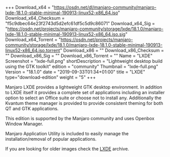 +++
Download_x64 = "https://osdn.net/dl/manjaro-community/manjaro-lxde-18.1.0-stable-minimal-190913-linux52-x86_64.iso"
Download_x64_Checksum = "f5c9dbec64e23f2743d5d2efc61df5c5d9c86071"
Download_x64_Sig = "https://osdn.net/projects/manjaro-community/storage/lxde/18.1.0/manjaro-lxde-18.1.0-stable-minimal-190913-linux52-x86_64.iso.sig"
Download_x64_Torrent = "https://osdn.net/projects/manjaro-community/storage/lxde/18.1.0/manjaro-lxde-18.1.0-stable-minimal-190913-linux52-x86_64.iso.torrent"
Download_x86 = ""
Download_x86_Checksum = ""
Download_x86_Sig = ""
Download_x86_Torrent = ""
Name = "LXDE"
Screenshot = "lxde-full.png"
shortDescription = "Lightweight desktop build using the GTK toolkit"
edition = "community"
Thumbnail = "lxde-full.png"
Version = "18.1.0"
date = "2019-09-33T01:34+01:00"
title = "LXDE"
type="download-edition"
weight = "5"
+++

Manjaro LXDE provides a lightweight GTK desktop environment. In addition to LXDE itself it provides a complete set of applications including an installer option to select an Office suite or choose not to install any. Additionally the Kvantum theme manager is provided to provide consistent theming for both QT and GTK applications.

This edition is supported by the Manjaro community and uses Openbox Window Manager.

Manjaro Application Utility is included to easily manage the installation/removal of popular applications.

If you are looking for older images check the [LXDE](https://osdn.net/projects/manjaro-community/storage/z_release_archive/lxde) archive.

